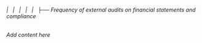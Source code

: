 ###### |   |   |   |   |   ├── Frequency of external audits on financial statements and compliance

*Add content here*
